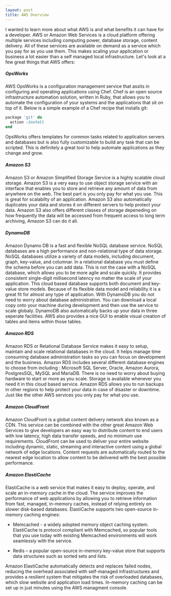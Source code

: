 ```yaml
---
layout: post
title: AWS Overview
---
```


I wanted to learn more about what AWS is and what benefits it can have for a developer. AWS or Amazon Web Services is a cloud platform offering multiple services including computing power, database storage, content delivery. All of these services are available on demand as a service which you pay for as you use them. This makes scaling your application or business a lot easier than a self managed local infrastructure. Let's look at a few great things that AWS offers: 

##### OpsWorks

AWS OpsWorks is a configuration management service that assits in configuring and operating applications using Chef. Chef is an open source infrastructure automation solution, written in Ruby, that allows you to automate the configuration of your systems and the applications that sit on top of it. Below is a simple example of a Chef recipe that installs git:

```ruby
package 'git' do
  action :install
end
``` 

OpsWorks offers templates for common tasks related to application servers and databases but is also fully customizable to build any task that can be scripted. This is definitely a great tool to help automate applications as they change and grow. 

##### Amazon S3

Amazon S3 or Amazon Simplified Storage Service is a highly scalable cloud storage. Amazon S3 is a very easy to use object storage service with an interface that enables you to store and retrieve any amount of data from anywhere on the web. The best part is you only pay for what you use. This is great for scalabilty of an application. Amazon S3 also automatically duplicates your data and stores it on different servers to help protect your data. Amazon S3 also offers different classes of storage depeneding on how frequently the data will be accessed from frequent access to long term archiving, Amazon S3 can do it all. 

##### DynamoDB

Amazon Dynamo DB is a fast and flexible NoSQL database service. NoSQL databases are a high performance and non-relational type of data storage. NoSQL databases utilize a variety of data models, including document, graph, key-value, and columnar. In a relational database you must define the schema before you can add data. This is not the case with a NoSQL database, which allows you to be more agile and scale quickly. It provides consistent single-digit millisecond latency no matter the scale of your application. This cloud based database supports both document and key-value store models. Because of its flexible data model and reliability it is a great fit for almost any type of application. With DynamoDB you do not need to worry about database administration. You can download a local copy onto your machine during development and then use the service to scale globaly. DynamoDB also automatically backs up your data in three seperate facilities. AWS also provides a nice GUI to enable visual creation of tables and items within those tables.

##### Amazon RDS

Amazon RDS or Relational Database Service makes it easy to setup, maintain and scale relational databases in the cloud. It helps manage time consuming database administration tasks so you can focus on development and the business. Amazon RDS includes several different database engines to choose from including : Microsoft SQL Server, Oracle, Amazon Aurora, PostgresSQL, MySQL and MariaDB. There is no need to worry about buying hardware to start or more as you scale. Storage is available whenever you need it in this cloud based service. Amazon RDS allows you to run backups in other regions to help protect your data in case of disaster or downtime. Just like the other AWS services you only pay for what you use. 

##### Amazon CloudFront

Amazon CloudFront is a global content delivery network also known as a CDN. This service can be combined with the other great Amazon Web Services to give developers an easy way to distribute content to end users with low latency, high data transfer speeds, and no minimum use requirements. CloudFront can be used to deliver your entire website including dynamic, static, streaming and interactive content using a global network of edge locations. Content requests are automatically routed to the nearest edge location to allow content to be delivered with the best possible performance. 

##### Amazon ElastiCache

ElastiCache is a web service that makes it easy to deploy, operate, and scale an in-memory cache in the cloud. The service improves the performance of web applications by allowing you to retrieve information from fast, managed, in-memory caches, instead of relying entirely on slower disk-based databases. ElastiCache supports two open-source in-memory caching engines:

* Memcached - a widely adopted memory object caching system. ElastiCache is protocol compliant with Memcached, so popular tools that you use today with existing Memcached environments will work seamlessly with the service.

* Redis – a popular open-source in-memory key-value store that supports data structures such as sorted sets and lists. 

Amazon ElastiCache automatically detects and replaces failed nodes, reducing the overhead associated with self-managed infrastructures and provides a resilient system that mitigates the risk of overloaded databases, which slow website and application load times. In-memory caching can be set up in just minutes using the AWS managment console. 










